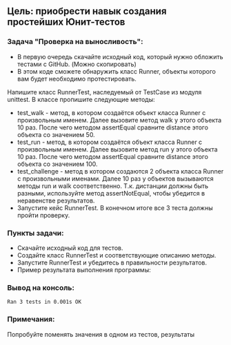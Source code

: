## Цель: приобрести навык создания простейших Юнит-тестов

### Задача "Проверка на выносливость":
- В первую очередь скачайте исходный код, который нужно обложить тестами с GitHub. (Можно скопировать)
- В этом коде сможете обнаружить класс Runner, объекты которого вам будет необходимо протестировать.

Напишите класс RunnerTest, наследуемый от TestCase из модуля unittest. В классе пропишите следующие методы:
- test_walk - метод, в котором создаётся объект класса Runner с произвольным именем. Далее вызовите метод walk у этого объекта 10 раз. После чего методом assertEqual сравните distance этого объекта со значением 50.
- test_run - метод, в котором создаётся объект класса Runner с произвольным именем. Далее вызовите метод run у этого объекта 10 раз. После чего методом assertEqual сравните distance этого объекта со значением 100.
- test_challenge - метод в котором создаются 2 объекта класса Runner с произвольными именами. Далее 10 раз у объектов вызываются методы run и walk соответственно. Т.к. дистанции должны быть разными, используйте метод assertNotEqual, чтобы убедится в неравенстве результатов.
- Запустите кейс RunnerTest. В конечном итоге все 3 теста должны пройти проверку.

### Пункты задачи:
- Скачайте исходный код для тестов.
- Создайте класс RunnerTest и соответствующие описанию методы.
- Запустите RunnerTest и убедитесь в правильности результатов.
- Пример результата выполнения программы:
### Вывод на консоль:
`Ran 3 tests in 0.001s OK`

### Примечания:
Попробуйте поменять значения в одном из тестов, результаты